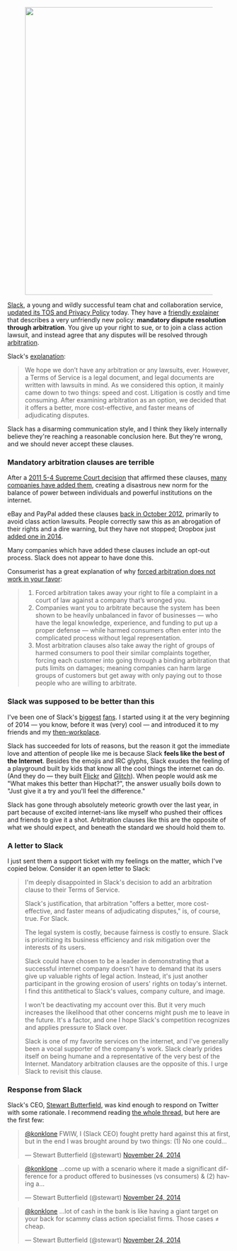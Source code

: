 <figure>
<a target="_blank" href="http://lance.wordpress.com/2014/10/30/slack-hq/"><img src="/assets/images/blog/slack/slack-hq.jpg" style="width: 650px"></a>
</figure>

[Slack](https://slack.com), a young and wildly successful team chat and collaboration service, [updated its TOS and Privacy Policy](http://slackhq.com/post/103473448150/slacks-policy-update) today. They have a [friendly explainer](https://slack.zendesk.com/hc/en-us/articles/203950296) that describes a very unfriendly new policy: **mandatory dispute resolution through arbitration**. You give up your right to sue, or to join a class action lawsuit, and instead agree that any disputes will be resolved through [arbitration](https://en.wikipedia.org/wiki/Arbitration_in_the_United_States).

Slack's [explanation](https://slack.zendesk.com/hc/en-us/articles/203950296#arbitration):

> We hope we don’t have any arbitration or any lawsuits, ever. However, a Terms of Service is a legal document, and legal documents are written with lawsuits in mind. As we considered this option, it mainly came down to two things: speed and cost. Litigation is costly and time consuming. After examining arbitration as an option, we decided that it offers a better, more cost-effective, and faster means of adjudicating disputes.

Slack has a disarming communication style, and I think they likely internally believe they're reaching a reasonable conclusion here. But they're wrong, and we should never accept these clauses.

### Mandatory arbitration clauses are terrible

After a [2011 5-4 Supreme Court decision](https://en.wikipedia.org/wiki/AT%26T_Mobility_v._Concepcion) that affirmed these clauses, [many companies have added them](http://www.citizen.org/rigged-justice-rogues-gallery), creating a disastrous new norm for the balance of power between individuals and powerful institutions on the internet. 

eBay and PayPal added these clauses [back in October 2012](http://consumerist.com/2012/10/09/paypal-slips-forced-arbitration-clause-into-user-agreement-gives-you-until-dec-1-to-opt-out/), primarily to avoid class action lawsuits. People correctly saw this as an abrogation of their rights and a dire warning, but they have not stopped; Dropbox just [added one in 2014](http://consumerist.com/2014/02/21/dropbox-jumps-on-forced-arbitration-bandwagon-but-offers-online-opt-out/).

Many companies which have added these clauses include an opt-out process. Slack does not appear to have done this.

Consumerist has a great explanation of why [forced arbitration does not work in your favor](http://consumerist.com/2014/02/25/why-you-should-opt-out-of-forced-arbitration-in-3-sentences/):

> 1. Forced arbitration takes away your right to file a complaint in a court of law against a company that’s wronged you.
> 2. Companies want you to arbitrate because the system has been shown to be heavily unbalanced in favor of businesses — who have the legal knowledge, experience, and funding to put up a proper defense — while harmed consumers often enter into the complicated process without legal representation.
> 3. Most arbitration clauses also take away the right of groups of harmed consumers to pool their similar complaints together, forcing each customer into going through a binding arbitration that puts limits on damages; meaning companies can harm large groups of customers but get away with only paying out to those people who are willing to arbitrate.

### Slack was supposed to be better than this

I've been one of Slack's [biggest](https://twitter.com/konklone/status/463767312818917376) [fans](https://twitter.com/konklone/status/501723350495133696). I started using it at the very beginning of 2014 — you know, before it was (very) cool — and introduced it to my friends and my [then-workplace](https://sunlightfoundation.com).

Slack has succeeded for lots of reasons, but the reason it got the immediate love and attention of people like me is because Slack **feels like the best of the Internet**. Besides the emojis and IRC glyphs, Slack exudes the feeling of a playground built by kids that know all the cool things the internet can do. (And they do — they built [Flickr](https://www.flickr.com/) and [Glitch](https://en.wikipedia.org/wiki/Glitch_(video_game))). When people would ask me "What makes this better than Hipchat?", the answer usually boils down to "Just give it a try and you'll feel the difference."

Slack has gone through absolutely meteoric growth over the last year, in part because of excited internet-ians like myself who pushed their offices and friends to give it a shot. Arbitration clauses like this are the opposite of what we should expect, and beneath the standard we should hold them to.

### A letter to Slack

I just sent them a support ticket with my feelings on the matter, which I've copied below. Consider it an open letter to Slack:

> I'm deeply disappointed in Slack's decision to add an arbitration clause to their Terms of Service.
> 
> Slack's justification, that arbitration "offers a better, more cost-effective, and faster means of adjudicating disputes," is, of course, true. For Slack.
> 
> The legal system is costly, because fairness is costly to ensure. Slack is prioritizing its business efficiency and risk mitigation over the interests of its users.
> 
> Slack could have chosen to be a leader in demonstrating that a successful internet company doesn't have to demand that its users give up valuable rights of legal action. Instead, it's just another participant in the growing erosion of users' rights on today's internet. I find this antithetical to Slack's values, company culture, and image.
> 
> I won't be deactivating my account over this. But it very much increases the likelihood that other concerns might push me to leave in the future. It's a factor, and one I hope Slack's competition recognizes and applies pressure to Slack over.
> 
> Slack is one of my favorite services on the internet, and I've generally been a vocal supporter of the company's work. Slack clearly prides itself on being humane and a representative of the very best of the Internet. Mandatory arbitration clauses are the opposite of this. I urge Slack to revisit this clause.

### Response from Slack

Slack's CEO, [Stewart Butterfield](https://twitter.com/stewart), was kind enough to respond on Twitter with some rationale. I recommend reading [the whole thread](https://twitter.com/stewart/status/536975848046206976), but here are the first few:

<blockquote class="twitter-tweet" data-conversation="none" lang="en"><p><a href="https://twitter.com/konklone">@konklone</a> FWIW, I (Slack CEO) fought pretty hard against this at first, but in the end I was brought around by two things: (1) No one could…</p>— Stewart Butterfield (@stewart) <a href="https://twitter.com/stewart/status/536975596920635393">November 24, 2014</a></blockquote>
<script async src="//platform.twitter.com/widgets.js" charset="utf-8"></script>

<blockquote class="twitter-tweet" data-conversation="none" lang="en"><p><a href="https://twitter.com/konklone">@konklone</a> …come up with a scenario where it made a significant difference for a product offered to businesses (vs consumers) & (2) having a…</p>— Stewart Butterfield (@stewart) <a href="https://twitter.com/stewart/status/536975711102193664">November 24, 2014</a></blockquote>
<script async src="//platform.twitter.com/widgets.js" charset="utf-8"></script>

<blockquote class="twitter-tweet" data-conversation="none" lang="en"><p><a href="https://twitter.com/konklone">@konklone</a> …lot of cash in the bank is like having a giant target on your back for scammy class action specialist firms. Those cases ≠ cheap.</p>— Stewart Butterfield (@stewart) <a href="https://twitter.com/stewart/status/536975848046206976">November 24, 2014</a></blockquote>
<script async src="//platform.twitter.com/widgets.js" charset="utf-8"></script>